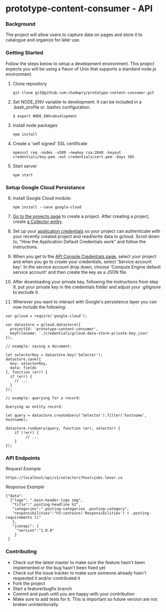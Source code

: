# prototype-content-consumer - API


### Background

The project will allow users to capture data on pages and store it to catalogue and organize for later use.

### Getting Started

Follow the steps below to setup a development environment. This project
expects you will be using a flavor of Unix that supports a standard node.js
environment.

1. Clone repository

    `git clone git@github.com:chadwpry/prototype-content-consumer.git`

2. Set NODE_ENV variable to development. It can be included in a .bash_profile or .bashrc configuration.

    `$ export NODE_ENV=development`

3. Install node packages

    `npm install`

4. Create a 'self signed' SSL certificate

    `openssl req -nodes -x509 -newkey rsa:2048 -keyout credentials/key.pem -out credentials/cert.pem -days 365`

5. Start server

    `npm start`


### Setup Google Cloud Persistance

6. Install Google Cloud module:

    `npm install --save google-cloud`

7. [Go to the projects page](https://console.cloud.google.com/iam-admin/projects) to create a project. After creating a project, create [a Collector entity](https://console.cloud.google.com/datastore/entities/query).

8. Set up your [application credentials](https://developers.google.com/identity/protocols/application-default-credentials) so your project can authenticate with your recently created project and read/write data to gcloud. Scroll down to, "How the Application Default Credentials work" and follow the instructions.

9. When you get to the [API Console Credentials page](https://console.developers.google.com/projectselector/apis/credentials), select your project and when you go to create your credentials, select 'Service account key'. In the service account drop down, choose 'Compute Engine default service account' and then create the key as a JSON file.

10. After downloading your private key, following the instructions from step 9, put your private key in the credentials folder and adjust your .gitignore to exclude it.

11. Wherever you want to interact with Google's persistence layer you can now include the following:
```<javascript>
var gcloud = require('google-cloud');

var datastore = gcloud.datastore({
  projectId: 'prototype-content-consumer',
  keyFilename: './credentials/gcloud-data-store-private-key.json'
});

// example: saving a document:

let selectorKey = datastore.key('Selector');
datastore.save({
  key: selectorKey,
  data: fields
}, function (err) {
  if (err) {
    // ...
  }
});

// example: querying for a record:

Querying an entity record:

let query = datastore.createQuery('Selector').filter('hostname', hostname);

datastore.runQuery(query, function (err, selector) {
    if (!err) {
	     // ...
    }
});

```


### API Endpoints

*Request Example*

    https://localhost/api/v1/selectors?host=jobs.lever.co

*Response Example*

    {"data":
      {"logo": ".main-header-logo img",
       "title":".posting-headline h2",
       "categories":".posting-categories .posting-category",
       "responsibilities":"h3:contains('Responsibilities') + .posting-requirements li"
       },
       "jsonapi": {
         "version":"1.0.0"
        }
     }

### Contributing

* Check out the latest master to make sure the feature hasn't been implemented or the bug hasn't been fixed yet
* Check out the issue tracker to make sure someone already hasn't requested it and/or contributed it
* Fork the project
* Start a feature/bugfix branch
* Commit and push until you are happy with your contribution
* Make sure to add tests for it. This is important so future version are not broken unintentionally.
